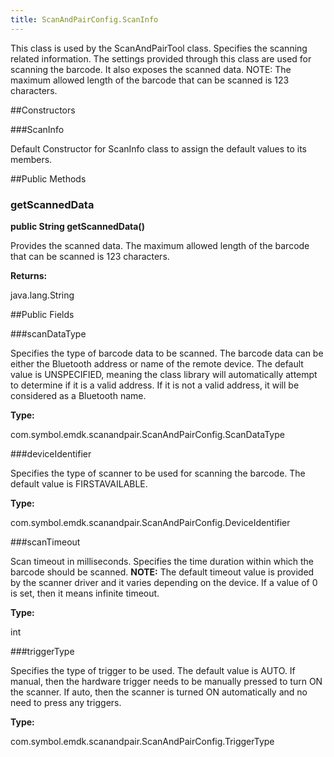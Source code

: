 ```yaml
---
title: ScanAndPairConfig.ScanInfo
---
```


This class is used by the ScanAndPairTool class. Specifies the scanning related information. 
 The settings provided through this class are used for scanning the barcode. It also exposes 
 the scanned data. NOTE: The maximum allowed length of the barcode that can be scanned is 123 
 characters.

##Constructors

###ScanInfo

Default Constructor for ScanInfo class to assign the default values to its members.

##Public Methods

### getScannedData

**public String getScannedData()**

Provides the scanned data. The maximum allowed length of the barcode that can be scanned
 is 123 characters.

**Returns:**

java.lang.String

##Public Fields

###scanDataType

Specifies the type of barcode data to be scanned. The barcode data can be either the 
 Bluetooth address or name of the remote device. The default value is UNSPECIFIED, meaning 
 the class library will automatically attempt to determine if it is a valid address. If it 
 is not a valid address, it will be considered as a Bluetooth name.

**Type:**

com.symbol.emdk.scanandpair.ScanAndPairConfig.ScanDataType

###deviceIdentifier

Specifies the type of scanner to be used for scanning the barcode. The default value 
 is FIRSTAVAILABLE.

**Type:**

com.symbol.emdk.scanandpair.ScanAndPairConfig.DeviceIdentifier

###scanTimeout

Scan timeout in milliseconds. Specifies the time duration within which the barcode should 
 be scanned. <b>NOTE:</b> The default timeout value is provided by the scanner driver and 
 it varies depending on the device. If a value of 0 is set, then it means infinite timeout.

**Type:**

int

###triggerType

Specifies the type of trigger to be used. The default value is AUTO. If manual, then 
 the hardware trigger needs to be manually pressed to turn ON the scanner. If auto, then 
 the scanner is turned ON automatically and no need to press any triggers.

**Type:**

com.symbol.emdk.scanandpair.ScanAndPairConfig.TriggerType


